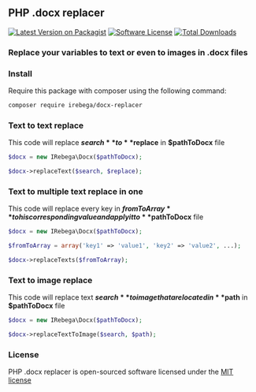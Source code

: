 ## PHP .docx replacer

[![Latest Version on Packagist][ico-version]][link-packagist]
[![Software License][ico-license]](LICENSE.md)
[![Total Downloads][ico-downloads]][link-downloads]

### Replace your variables to text or even to images in .docx files

### Install

Require this package with composer using the following command:

```bash
composer require irebega/docx-replacer
```

### Text to text replace

This code will replace **$search** to **$replace** in **$pathToDocx** file

```php
$docx = new IRebega\Docx($pathToDocx);

$docx->replaceText($search, $replace);
```

### Text to multiple text replace in one

This code will replace every key in **$fromToArray** to his corresponding value and apply it to **$pathToDocx** file

```php
$docx = new IRebega\Docx($pathToDocx);

$fromToArray = array('key1' => 'value1', 'key2' => 'value2', ...);

$docx->replaceTexts($fromToArray);
```


### Text to image replace

This code will replace text **$search** to image that are located in **$path** in **$pathToDocx** file

```php
$docx = new IRebega\Docx($pathToDocx);

$docx->replaceTextToImage($search, $path);
```
### License

PHP .docx replacer is open-sourced software licensed under the [MIT license](http://opensource.org/licenses/MIT)


[ico-version]: https://img.shields.io/packagist/v/irebega/docx-replacer.svg?style=flat-square
[ico-license]: https://img.shields.io/badge/license-MIT-brightgreen.svg?style=flat-square
[ico-downloads]: https://img.shields.io/packagist/dt/irebega/docx-replacer.svg?style=flat-square

[link-packagist]: https://packagist.org/packages/irebega/docx-replacer
[link-downloads]: https://packagist.org/packages/irebega/docx-replacer
[link-author]: https://github.com/igorrebega
